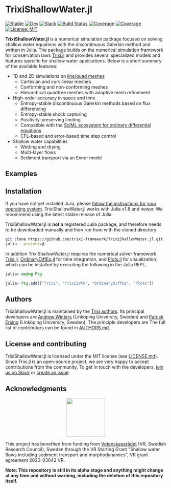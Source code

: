 # TrixiShallowWater.jl

[![Stable](https://img.shields.io/badge/docs-stable-blue.svg)](https://trixi-framework.github.io/TrixiShallowWater.jl/stable/)
[![Dev](https://img.shields.io/badge/docs-dev-blue.svg)](https://trixi-framework.github.io/TrixiShallowWater.jl/dev/)
[![Slack](https://img.shields.io/badge/chat-slack-e01e5a)](https://join.slack.com/t/trixi-framework/shared_invite/zt-sgkc6ppw-6OXJqZAD5SPjBYqLd8MU~g)
[![Build Status](https://github.com/trixi-framework/TrixiShallowWater.jl/actions/workflows/ci.yml/badge.svg?branch=main)](https://github.com/trixi-framework/TrixiShallowWater.jl/actions/workflows/ci.yml?query=branch%3Amain)
[![Coverage](https://codecov.io/gh/trixi-framework/TrixiShallowWater.jl/branch/main/graph/badge.svg)](https://codecov.io/gh/trixi-framework/TrixiShallowWater.jl)
[![Coverage](https://coveralls.io/repos/github/trixi-framework/TrixiShallowWater.jl/badge.svg?branch=main)](https://coveralls.io/github/trixi-framework/TrixiShallowWater.jl?branch=main)
[![License: MIT](https://img.shields.io/badge/License-MIT-success.svg)](https://opensource.org/licenses/MIT)

**TrixiShallowWater.jl** is a numerical simulation package focused on solving shallow water equations
with the discontinuous Galerkin method and written in Julia. The package builds on the numerical
simulation framework for conservation laws [Trixi.jl](https://github.com/trixi-framework/Trixi.jl)
and provides several specialized models and features specific for shallow water applications.
Below is a short summary of the available features:

* 1D and 2D simulations on [line/quad meshes](https://trixi-framework.github.io/Trixi.jl/stable/overview/#Semidiscretizations)
  * Cartesian and curvilinear meshes
  * Conforming and non-conforming meshes
  * Hierarchical quadtree meshes with adaptive mesh refinement
* High-order accuracy in space and time
  * Entropy-stable discontinuous Galerkin methods based on flux differencing
  * Entropy-stable shock capturing
  * Positivity-preserving limiting
  * Compatible with the [SciML ecosystem for ordinary differential equations](https://diffeq.sciml.ai/latest/)
  * CFL-based and error-based time step control
* Shallow water capabilities
  * Wetting and drying
  * Multi-layer flows
  * Sediment transport via an Exner model

## Examples

## Installation
If you have not yet installed Julia, please [follow the instructions for your
operating system](https://julialang.org/downloads/platform/). TrixiShallowWater.jl works
with Julia v1.8 and newer. We recommend using the latest stable release of Julia.

[comment]: <> (We can update this with a "for users" and "for developers" section once the package is registered)

TrixiShallowWater.jl is **not** a registered Julia package, and therefore needs to be downloaded manually and then run from with the cloned directory:
```bash
git clone https://github.com/trixi-framework/TrixiShallowWater.jl.git
julia --project=@.
```
In addition TrixiShallowWater.jl requires the numerical solver framework [Trixi.jl](https://github.com/trixi-framework/Trixi.jl), [OrdinaryDiffEq.jl](https://github.com/SciML/OrdinaryDiffEq.jl) for time integration, and [Plots.jl](https://github.com/JuliaPlots/Plots.jl) for visualization, which can be installed by executing the following in the Julia REPL:
```julia
julia> using Pkg

julia> Pkg.add(["Trixi", "Trixi2Vtk", "OrdinaryDiffEq", "Plots"])
```

## Authors
TrixiShallowWater.jl is maintained by the
[Trixi authors](https://github.com/trixi-framework/Trixi.jl/blob/main/AUTHORS.md).
Its principal developers are [Andrew Winters](https://liu.se/en/employee/andwi94)
(Linköping University, Sweden)
and [Patrick Ersing](https://liu.se/en/employee/pater53)
(Linköping University, Sweden). The principle developers are
The full list of contributors can be found in [AUTHORS.md](AUTHORS.md).

## License and contributing
TrixiShallowWater.jl is licensed under the MIT license (see [LICENSE.md](LICENSE.md)). Since Trixi.jl is
an open-source project, we are very happy to accept contributions from the
community. To get in touch with the developers,
[join us on Slack](https://join.slack.com/t/trixi-framework/shared_invite/zt-sgkc6ppw-6OXJqZAD5SPjBYqLd8MU~g)
or [create an issue](https://github.com/trixi-framework/TrixiShallowWater.jl/issues/new).

## Acknowledgments
<p align="center" style="font-size:0;"><!--
  SRC      --><img align="middle" src="https://github.com/trixi-framework/Trixi.jl/assets/3637659/48f9da06-6f7a-4586-b23e-739bee3901c0" height="120"><!--
  -->
</p>

This project has benefited from funding from [Vetenskapsrådet](https://www.vr.se)
(VR, Swedish Research Council), Sweden
through the VR Starting Grant "Shallow water flows including sediment transport and morphodynamics",
VR grant agreement 2020-03642 VR.

**Note: This repository is still in its alpha stage and anything might change at
any time and without warning, including the deletion of this repository
itself.**
